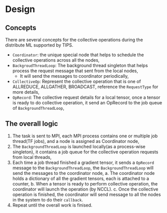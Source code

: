 # Design

## Concepts
There are several concepts for the collective operations during the distribute ML supported by TIPS.

- `Coordinator`: the unique special node that helps to schedule the collective operations across all the nodes,
- `BackgroudThreadLoop`: The background thread singleton that helps process the request message that sent from the local nodes,
    - It will send the messages to coordinator periodically,
- `CollectiveOp`: Represent the collective operation that is one of ALLREDUCE, ALLGATHER, BROADCAST, reference the `RequestType` for more details,
- `OpRecord`: The collective request details for a local tensor, once a tensor is ready to do collective operation, it send an OpRecord to the job queue of `BackgroundThreadLoop`,

## The overall logic
1. The task is sent to MPI, each MPI process contains one or multiple job thread(TF jobs), and a node is assigned as Coordinator node,
2. The `BackgroundThreadLoop` is launched locally(as a process-wise singleton), it contains a job queue for the collective operation requests from local threads,
3. Each time a job thread finished a gradient tensor, it sends a `OpRecord` message to the `BackgroundThreadLoop`, the `BackgroundThreadLoop` will send the messages to the coordinator node,
  a. The coordinator node holds a dictionary of all the gradient tensors, each is attached to a counter,
  b. When a tensor is ready to perform collective operation, the coordinator will launch the operation (by NCCL).
  c. Once the collective operation is finished, the coordinator will send message to all the nodes in the system to do their `callback`.
4. Repeat until the overall work is finised.
